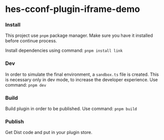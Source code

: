 # hes-cconf-plugin-iframe-demo

### Install
This project use `pnpm` package manager. Make sure you have it installed before continue process.

Install dependencies using command: `pnpm install link`

### Dev
In order to simulate the final environment, a `sandbox.ts` file is created. This is necessary only in dev mode, to increase the developer experience. Use command: `pnpm dev`

### Build
Build plugin in order to be published. Use command: `pnpm build`

### Publish
Get Dist code and put in your plugin store.